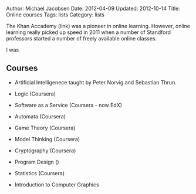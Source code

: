 Author: Michael Jacobsen
Date: 2012-04-09
Updated: 2012-10-14
Title: Online courses
Tags: lists
Category: lists

The Khan Accademy (link) was a pioneer in online learning. However,
online learning really picked up speed in 2011 when a number of
Standford professors started a number of freely available online classes.

I was 

## Courses

* Artificial Intelligenece taught by Peter Norvig and Sebastian Thrun. 

* Logic (Coursera)

* Software as a Service (Coursera - now EdX)

* Automata (Coursera)

* Game Theory (Coursera)

* Model Thinking (Coursera)

* Cryptography (Coursera)

* Program Design ()

* Statistics (Coursera)

* Introduction to Computer Graphics

<!-- Dette er en kommentar -->

